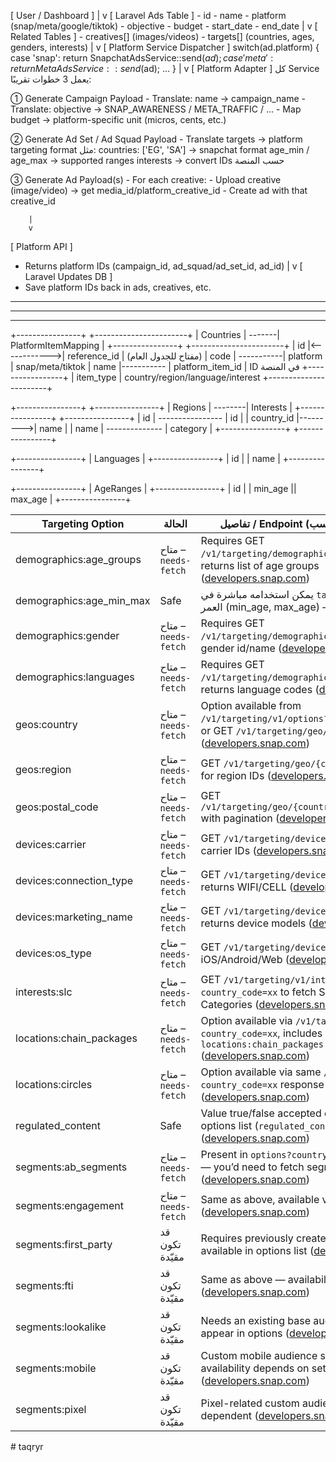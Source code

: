 [ User / Dashboard ]
|
v
[ Laravel Ads Table ] - id - name - platform (snap/meta/google/tiktok) - objective - budget - start_date - end_date
|
v
[ Related Tables ] - creatives[] (images/videos) - targets[] (countries, ages, genders, interests)
|
v
[ Platform Service Dispatcher ]
switch(ad.platform) {
case 'snap':
return SnapchatAdsService::send($ad);
        case 'meta':
            return MetaAdsService::send($ad);
...
}
|
v
[ Platform Adapter ]
كل Service يعمل 3 خطوات تقريبًا:

① Generate Campaign Payload - Translate: name → campaign_name - Translate: objective → SNAP_AWARENESS / META_TRAFFIC / ... - Map budget → platform-specific unit (micros, cents, etc.)

② Generate Ad Set / Ad Squad Payload - Translate targets → platform targeting format
مثل:
countries: ['EG', 'SA'] → snapchat format
age_min / age_max → supported ranges
interests → convert IDs حسب المنصة

③ Generate Ad Payload(s) - For each creative: - Upload creative (image/video) → get media_id/platform_creative_id - Create ad with that creative_id

        |
        v

[ Platform API ]

-   Returns platform IDs (campaign_id, ad_squad/ad_set_id, ad_id)
    |
    v
    [ Laravel Updates DB ]
-   Save platform IDs back in ads, creatives, etc.

---

---

---

+----------------+ +-----------------------+
| Countries | -------| PlatformItemMapping |
+----------------+ +-----------------------+
| id |<------------>| reference_id | (مفتاح للجدول العام)
| code | -----------| platform | snap/meta/tiktok
| name |----------- | platform_item_id | ID في المنصة
+-----------------+ | item_type | country/region/language/interest
+-----------------------+

+----------------+ +----------------+
| Regions | --------| Interests |
+----------------+ +----------------+
| id | ---------------- | id |
| country_id |--------->| name |
| name | -------------- | category |
+----------------+ +----------------+

+----------------+
| Languages |
+----------------+
| id |
| name |
+----------------+

+----------------+
| AgeRanges |
+----------------+
| id |
| min_age || max_age |
+----------------+

| Targeting Option          | الحالة               | تفاصيل / Endpoint (حسب Snapchat API)                                                                                                 |
| ------------------------- | -------------------- | ------------------------------------------------------------------------------------------------------------------------------------ |
| demographics\:age_groups  | متاح – `needs-fetch` | Requires GET `/v1/targeting/demographics/age_group` → returns list of age groups ([developers.snap.com][1])                          |
| demographics\:age_min_max | Safe                 | يمكن استخدامه مباشرة في `targeting_spec` بناء على العمر (min_age, max_age) – لا يحتاج endpoint                                       |
| demographics\:gender      | متاح – `needs-fetch` | Requires GET `/v1/targeting/demographics/gender` → returns gender id/name ([developers.snap.com][1])                                 |
| demographics\:languages   | متاح – `needs-fetch` | Requires GET `/v1/targeting/demographics/languages` → returns language codes ([developers.snap.com][1])                              |
| geos\:country             | متاح – `needs-fetch` | Option available from `/v1/targeting/v1/options?country_code=xx` list, or GET `/v1/targeting/geo/country` ([developers.snap.com][1]) |
| geos\:region              | متاح – `needs-fetch` | GET `/v1/targeting/geo/{country_code}/region` for region IDs ([developers.snap.com][1])                                              |
| geos\:postal_code         | متاح – `needs-fetch` | GET `/v1/targeting/geo/{country_code}/postal_code` with pagination ([developers.snap.com][1])                                        |
| devices\:carrier          | متاح – `needs-fetch` | GET `/v1/targeting/device/carrier` → returns carrier IDs ([developers.snap.com][1])                                                  |
| devices\:connection_type  | متاح – `needs-fetch` | GET `/v1/targeting/device/connection_type` → returns WIFI/CELL ([developers.snap.com][1])                                            |
| devices\:marketing_name   | متاح – `needs-fetch` | GET `/v1/targeting/device/marketing_name` → returns device models ([developers.snap.com][1])                                         |
| devices\:os_type          | متاح – `needs-fetch` | GET `/v1/targeting/device/os_type` → returns iOS/Android/Web ([developers.snap.com][1])                                              |
| interests\:slc            | متاح – `needs-fetch` | GET `/v1/targeting/v1/interests/scls?country_code=xx` to fetch Snap Lifestyle Categories ([developers.snap.com][1])                  |
| locations\:chain_packages | متاح – `needs-fetch` | Option available via `/v1/targeting/v1/options?country_code=xx`, includes `locations:chain_packages` ([developers.snap.com][1])      |
| locations\:circles        | متاح – `needs-fetch` | Option available via same `/options?country_code=xx` response ([developers.snap.com][1])                                             |
| regulated_content         | Safe                 | Value true/false accepted directly — appears in options list (`regulated_content`) ([developers.snap.com][1])                        |
| segments\:ab_segments     | متاح – `needs-fetch` | Present in `options?country_code=xx` response — you’d need to fetch segments list separately ([developers.snap.com][1])              |
| segments\:engagement      | متاح – `needs-fetch` | Same as above, available via options list ([developers.snap.com][1])                                                                 |
| segments\:first_party     | قد تكون مقيّدة       | Requires previously created custom audiences; available in options list ([developers.snap.com][1])                                   |
| segments\:fti             | قد تكون مقيّدة       | Same as above — availability may vary ([developers.snap.com][1])                                                                     |
| segments\:lookalike       | قد تكون مقيّدة       | Needs an existing base audience — may appear in options ([developers.snap.com][1])                                                   |
| segments\:mobile          | قد تكون مقيّدة       | Custom mobile audience segments — availability depends on setup ([developers.snap.com][1])                                           |
| segments\:pixel           | قد تكون مقيّدة       | Pixel-related custom audiences — availability dependent ([developers.snap.com][1])                                                   |

[1]: https://developers.snap.com/api/marketing-api/Ads-API/targeting?utm_source=chatgpt.com "Targeting"
#   t a q r y r  
 